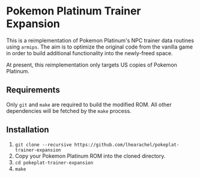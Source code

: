 # Pokemon Platinum Trainer Expansion

This is a reimplementation of Pokemon Platinum's NPC trainer data routines
using `armips`. The aim is to optimize the original code from the vanilla game
in order to build additional functionality into the newly-freed space.

At present, this reimplementation only targets US copies of Pokemon Platinum.

## Requirements

Only `git` and `make` are required to build the modified ROM. All other
dependencies will be fetched by the `make` process.

## Installation

1. `git clone --recursive https://github.com/lhearachel/pokeplat-trainer-expansion`
2. Copy your Pokemon Platinum ROM into the cloned directory.
3. `cd pokeplat-trainer-expansion`
4. `make`
